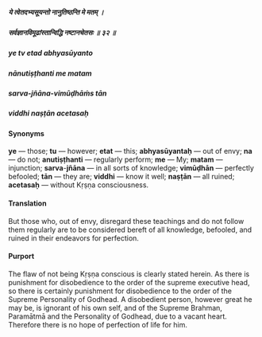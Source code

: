 ##### ये त्वेतदभ्यसूयन्तो नानुतिष्ठन्ति मे मतम् ।
##### सर्वज्ञानविमूढांस्तान्विद्धि नष्टानचेतसः ॥ ३२ ॥

##### ye tv etad abhyasūyanto
##### nānutiṣṭhanti me matam
##### sarva-jñāna-vimūḍhāṁs tān
##### viddhi naṣṭān acetasaḥ

#### Synonyms

**ye** — those; **tu** — however; **etat** — this; **abhyasūyantaḥ** — out of envy; **na** — do not; **anutiṣṭhanti** — regularly perform; **me** — My; **matam** — injunction; **sarva**-**jñāna** — in all sorts of knowledge; **vimūḍhān** — perfectly befooled; **tān** — they are; **viddhi** — know it well; **naṣṭān** — all ruined; **acetasaḥ** — without Kṛṣṇa consciousness.

#### Translation

But those who, out of envy, disregard these teachings and do not follow them regularly are to be considered bereft of all knowledge, befooled, and ruined in their endeavors for perfection.

#### Purport

The flaw of not being Kṛṣṇa conscious is clearly stated herein. As there is punishment for disobedience to the order of the supreme executive head, so there is certainly punishment for disobedience to the order of the Supreme Personality of Godhead. A disobedient person, however great he may be, is ignorant of his own self, and of the Supreme Brahman, Paramātmā and the Personality of Godhead, due to a vacant heart. Therefore there is no hope of perfection of life for him.